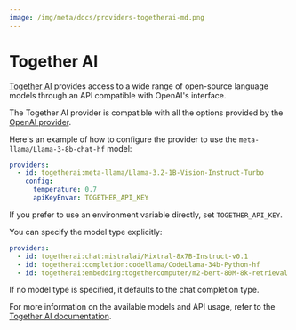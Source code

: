 ```yaml
---
image: /img/meta/docs/providers-togetherai-md.png
---
```

# Together AI

[Together AI](https://www.together.ai/) provides access to a wide range of open-source language models through an API compatible with OpenAI's interface.

The Together AI provider is compatible with all the options provided by the [OpenAI provider](/docs/providers/openai/).

Here's an example of how to configure the provider to use the `meta-llama/Llama-3-8b-chat-hf` model:

```yaml
providers:
  - id: togetherai:meta-llama/Llama-3.2-1B-Vision-Instruct-Turbo
    config:
      temperature: 0.7
      apiKeyEnvar: TOGETHER_API_KEY
```

If you prefer to use an environment variable directly, set `TOGETHER_API_KEY`.

You can specify the model type explicitly:

```yaml
providers:
  - id: togetherai:chat:mistralai/Mixtral-8x7B-Instruct-v0.1
  - id: togetherai:completion:codellama/CodeLlama-34b-Python-hf
  - id: togetherai:embedding:togethercomputer/m2-bert-80M-8k-retrieval
```

If no model type is specified, it defaults to the chat completion type.

For more information on the available models and API usage, refer to the [Together AI documentation](https://docs.together.ai/docs/chat-models).

